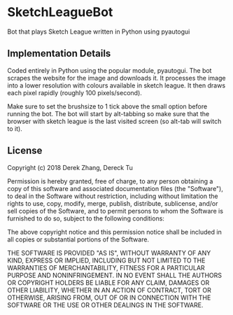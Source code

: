 # SketchLeagueBot
Bot that plays Sketch League written in Python using pyautogui

<h2>Implementation Details</h2>

Coded entirely in Python using the popular module, pyautogui. The bot scrapes the website for the image and downloads it. It processes the image into a lower resolution with colours available in sketch league. It then draws each pixel rapidly (roughly 100 pixels/second). 

Make sure to set the brushsize to 1 tick above the small option before running the bot. The bot will start by alt-tabbing so make sure that the browser with sketch league is the last visited screen (so alt-tab will switch to it).

<h2>License</h2>

Copyright (c) 2018 Derek Zhang, Dereck Tu

Permission is hereby granted, free of charge, to any person obtaining a copy of this software and associated documentation files (the "Software"), to deal in the Software without restriction, including without limitation the rights to use, copy, modify, merge, publish, distribute, sublicense, and/or sell copies of the Software, and to permit persons to whom the Software is furnished to do so, subject to the following conditions:

The above copyright notice and this permission notice shall be included in all copies or substantial portions of the Software.

THE SOFTWARE IS PROVIDED "AS IS", WITHOUT WARRANTY OF ANY KIND, EXPRESS OR IMPLIED, INCLUDING BUT NOT LIMITED TO THE WARRANTIES OF MERCHANTABILITY, FITNESS FOR A PARTICULAR PURPOSE AND NONINFRINGEMENT. IN NO EVENT SHALL THE AUTHORS OR COPYRIGHT HOLDERS BE LIABLE FOR ANY CLAIM, DAMAGES OR OTHER LIABILITY, WHETHER IN AN ACTION OF CONTRACT, TORT OR OTHERWISE, ARISING FROM, OUT OF OR IN CONNECTION WITH THE SOFTWARE OR THE USE OR OTHER DEALINGS IN THE SOFTWARE.
